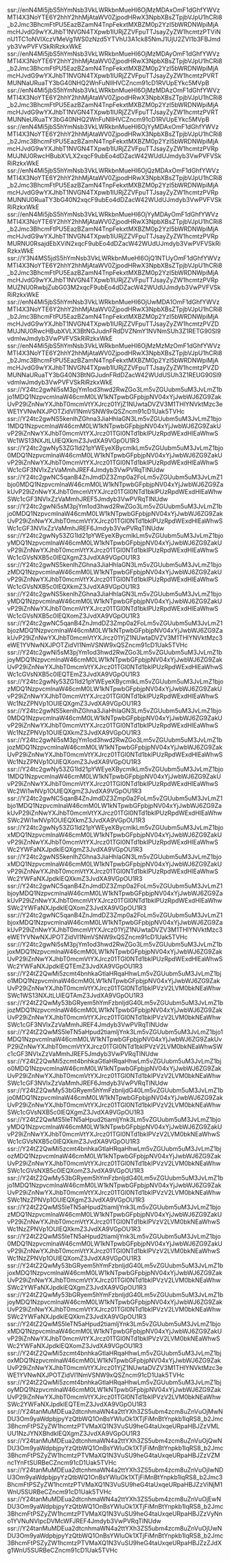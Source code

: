 ssr://enN4Mi5jbS5hYmNsb3VkLWRkbnMueHl6OjMzMDAxOmF1dGhfYWVzMTI4X3NoYTE6Y2hhY2hhMjAtaWV0ZjpodHRwX3NpbXBsZTpjbVJpU1hCRi8_b2Jmc3BhcmFtPU5EazBZamN4TnpFekxtMXBZM0p2YzI5bWRDNWpiMjAmcHJvdG9wYXJhbT1NVGN4TXpwb1lURjZZVFpuTTJsayZyZW1hcmtzPTViNnU1TC1oNVlXczVMeVg1WS0zNzd5YTVhU3A1ck85NmJ1UjU2ZVI1b3FBJmdyb3VwPVFVSkRiRzkxWkE
ssr://enN4Mi5jbS5hYmNsb3VkLWRkbnMueHl6OjMzMDAyOmF1dGhfYWVzMTI4X3NoYTE6Y2hhY2hhMjAtaWV0ZjpodHRwX3NpbXBsZTpjbVJpU1hCRi8_b2Jmc3BhcmFtPU5EazBZamN4TnpFekxtMXBZM0p2YzI5bWRDNWpiMjAmcHJvdG9wYXJhbT1NVGN4TXpwb1lURjZZVFpuTTJsayZyZW1hcmtzPVRTMUNNaURuaTY3bG40NHQ2WnFuNllHVCZncm91cD1RVUpEYkc5MVpB
ssr://enN4Mi5jbS5hYmNsb3VkLWRkbnMueHl6OjMzMDAzOmF1dGhfYWVzMTI4X3NoYTE6Y2hhY2hhMjAtaWV0ZjpodHRwX3NpbXBsZTpjbVJpU1hCRi8_b2Jmc3BhcmFtPU5EazBZamN4TnpFekxtMXBZM0p2YzI5bWRDNWpiMjAmcHJvdG9wYXJhbT1NVGN4TXpwb1lURjZZVFpuTTJsayZyZW1hcmtzPVRTMUNNeURuaTY3bG40NHQ2WnFuNllHVCZncm91cD1RVUpEYkc5MVpB
ssr://enN4Mi5jbS5hYmNsb3VkLWRkbnMueHl6OjYyMDAxOmF1dGhfYWVzMTI4X3NoYTE6Y2hhY2hhMjAtaWV0ZjpodHRwX3NpbXBsZTpjbVJpU1hCRi8_b2Jmc3BhcmFtPU5EazBZamN4TnpFekxtMXBZM0p2YzI5bWRDNWpiMjAmcHJvdG9wYXJhbT1NVGN4TXpwb1lURjZZVFpuTTJsayZyZW1hcmtzPVRpMUJNU0RwcHBubXVLX2xqcF9ubEo4dDZacW42WUdUJmdyb3VwPVFVSkRiRzkxWkE
ssr://enN4Mi5jbS5hYmNsb3VkLWRkbnMueHl6OjQzMDAxOmF1dGhfYWVzMTI4X3NoYTE6Y2hhY2hhMjAtaWV0ZjpodHRwX3NpbXBsZTpjbVJpU1hCRi8_b2Jmc3BhcmFtPU5EazBZamN4TnpFekxtMXBZM0p2YzI5bWRDNWpiMjAmcHJvdG9wYXJhbT1NVGN4TXpwb1lURjZZVFpuTTJsayZyZW1hcmtzPVRpMUNNU0RuaTY3bG40N2xqcF9ubEo4dDZacW42WUdUJmdyb3VwPVFVSkRiRzkxWkE
ssr://enN4Mi5jbS5hYmNsb3VkLWRkbnMueHl6OjYyMDAyOmF1dGhfYWVzMTI4X3NoYTE6Y2hhY2hhMjAtaWV0ZjpodHRwX3NpbXBsZTpjbVJpU1hCRi8_b2Jmc3BhcmFtPU5EazBZamN4TnpFekxtMXBZM0p2YzI5bWRDNWpiMjAmcHJvdG9wYXJhbT1NVGN4TXpwb1lURjZZVFpuTTJsayZyZW1hcmtzPVRpMURNU0RsajdEbXViN2xqcF9ubEo4dDZacW42WUdUJmdyb3VwPVFVSkRiRzkxWkE
ssr://Y3N4MS5jdS5hYmNsb3VkLWRkbnMueHl6OjQ1NTUyOmF1dGhfYWVzMTI4X3NoYTE6Y2hhY2hhMjAtaWV0ZjpodHRwX3NpbXBsZTpjbVJpU1hCRi8_b2Jmc3BhcmFtPU5EazBZamN4TnpFekxtMXBZM0p2YzI5bWRDNWpiMjAmcHJvdG9wYXJhbT1NVGN4TXpwb1lURjZZVFpuTTJsayZyZW1hcmtzPVRpMUZNU0RwbjZubG03M2xqcF9ubEo4dDZacW42WUdUJmdyb3VwPVFVSkRiRzkxWkE
ssr://enN4Mi5jbS5hYmNsb3VkLWRkbnMueHl6OjUwMDA1OmF1dGhfYWVzMTI4X3NoYTE6Y2hhY2hhMjAtaWV0ZjpodHRwX3NpbXBsZTpjbVJpU1hCRi8_b2Jmc3BhcmFtPU5EazBZamN4TnpFekxtMXBZM0p2YzI5bWRDNWpiMjAmcHJvdG9wYXJhbT1NVGN4TXpwb1lURjZZVFpuTTJsayZyZW1hcmtzPVZDMUJNU0RwcHBubXVLX3BtNGJudnFRdDVZNmY1NVNmSUh3Z1RETG90Sl9vdmIwJmdyb3VwPVFVSkRiRzkxWkE
ssr://enN4Mi5jbS5hYmNsb3VkLWRkbnMueHl6OjMzMzMzOmF1dGhfYWVzMTI4X3NoYTE6Y2hhY2hhMjAtaWV0ZjpodHRwX3NpbXBsZTpjbVJpU1hCRi8_b2Jmc3BhcmFtPU5EazBZamN4TnpFekxtMXBZM0p2YzI5bWRDNWpiMjAmcHJvdG9wYXJhbT1NVGN4TXpwb1lURjZZVFpuTTJsayZyZW1hcmtzPVZDMUNNaURuaTY3bG40N3BtNGJudnFRdDZacW42WUdUSUh3Z1REUG90Sl9vdmIwJmdyb3VwPVFVSkRiRzkxWkE
ssr://Y24tc2gwNi5sM3pjYm1od3hwd2RwZGo3Lm5vZGUubm5uM3JvLmZ1bjo1MDQ1NzpvcmlnaW46cmM0LW1kNTpwbGFpbjpNV04xYjJwbWJ6ZG9ZakUvP29iZnNwYXJhbT0mcmVtYXJrcz01YjZ1NUwtaDVZV3M1THlYNVktMzc3eWE1YVNwNXJPOTZidVI1NmVSNW9xQSZncm91cD1Uak5TVHc
ssr://Y24tc2gwNS5kenlhZGhna3JiaHhlaGN3Lm5vZGUubm5uM3JvLmZ1bjo1MDQ1NzpvcmlnaW46cmM0LW1kNTpwbGFpbjpNV04xYjJwbWJ6ZG9ZakUvP29iZnNwYXJhbT0mcmVtYXJrcz01TGl0NTd1bklPUzRpdWExdHlEaWhwSWc1WS13NXJtLUlEQXkmZ3JvdXA9VGpOU1R3
ssr://Y24tc2gwNy53ZG1ld21pYWEyeXBycmlkLm5vZGUubm5uM3JvLmZ1bjo0MDQ1NzpvcmlnaW46cmM0LW1kNTpwbGFpbjpNV04xYjJwbWJ6ZG9ZakUvP29iZnNwYXJhbT0mcmVtYXJrcz01TGl0NTd1bklPUzRpdWExdHlEaWhwSWc1cGF3NVlxZzVaMmhJREF4Jmdyb3VwPVRqTlNUdw
ssr://Y24tc2gwNC5qanB4ZnJmdDZ3Zmp0a2FoLm5vZGUubm5uM3JvLmZ1bjo0MDQ1NzpvcmlnaW46cmM0LW1kNTpwbGFpbjpNV04xYjJwbWJ6ZG9ZakUvP29iZnNwYXJhbT0mcmVtYXJrcz01TGl0NTd1bklPUzRpdWExdHlEaWhwSWc1cGF3NVlxZzVaMmhJREF5Jmdyb3VwPVRqTlNUdw
ssr://Y24tc2gwNi5sM3pjYm1od3hwd2RwZGo3Lm5vZGUubm5uM3JvLmZ1bjo0MDQ1NzpvcmlnaW46cmM0LW1kNTpwbGFpbjpNV04xYjJwbWJ6ZG9ZakUvP29iZnNwYXJhbT0mcmVtYXJrcz01TGl0NTd1bklPUzRpdWExdHlEaWhwSWc1cGF3NVlxZzVaMmhJREF6Jmdyb3VwPVRqTlNUdw
ssr://Y24tc2gwNy53ZG1ld21pYWEyeXBycmlkLm5vZGUubm5uM3JvLmZ1bjoyMDQ1NzpvcmlnaW46cmM0LW1kNTpwbGFpbjpNV04xYjJwbWJ6ZG9ZakUvP29iZnNwYXJhbT0mcmVtYXJrcz01TGl0NTd1bklPUzRpdWExdHlEaWhwSWc1cGVsNXB5c0lEQXgmZ3JvdXA9VGpOU1R3
ssr://Y24tc2gwNS5kenlhZGhna3JiaHhlaGN3Lm5vZGUubm5uM3JvLmZ1bjozMDQ1NzpvcmlnaW46cmM0LW1kNTpwbGFpbjpNV04xYjJwbWJ6ZG9ZakUvP29iZnNwYXJhbT0mcmVtYXJrcz01TGl0NTd1bklPUzRpdWExdHlEaWhwSWc1cGVsNXB5c0lEQXkmZ3JvdXA9VGpOU1R3
ssr://Y24tc2gwNS5kenlhZGhna3JiaHhlaGN3Lm5vZGUubm5uM3JvLmZ1bjoyMDQ1NzpvcmlnaW46cmM0LW1kNTpwbGFpbjpNV04xYjJwbWJ6ZG9ZakUvP29iZnNwYXJhbT0mcmVtYXJrcz01TGl0NTd1bklPUzRpdWExdHlEaWhwSWc1cGVsNXB5c0lEQXomZ3JvdXA9VGpOU1R3
ssr://Y24tc2gwNC5qanB4ZnJmdDZ3Zmp0a2FoLm5vZGUubm5uM3JvLmZ1bjozMDQ1NzpvcmlnaW46cmM0LW1kNTpwbGFpbjpNV04xYjJwbWJ6ZG9ZakUvP29iZnNwYXJhbT0mcmVtYXJrcz01YjZ1NUwtaDVZV3M1THlYNVktMzc3eWE1YVNwNXJPOTZidVI1NmVSNW9xQSZncm91cD1Uak5TVHc
ssr://Y24tc2gwNi5sM3pjYm1od3hwd2RwZGo3Lm5vZGUubm5uM3JvLmZ1bjoyMDQ1NzpvcmlnaW46cmM0LW1kNTpwbGFpbjpNV04xYjJwbWJ6ZG9ZakUvP29iZnNwYXJhbT0mcmVtYXJrcz01TGl0NTd1bklPUzRpdWExdHlEaWhwSWc1cGVsNXB5c0lEQTEmZ3JvdXA9VGpOU1R3
ssr://Y24tc2gwNy53ZG1ld21pYWEyeXBycmlkLm5vZGUubm5uM3JvLmZ1bjozMDQ1NzpvcmlnaW46cmM0LW1kNTpwbGFpbjpNV04xYjJwbWJ6ZG9ZakUvP29iZnNwYXJhbT0mcmVtYXJrcz01TGl0NTd1bklPUzRpdWExdHlEaWhwSWc1NzZPNVp1OUlEQXgmZ3JvdXA9VGpOU1R3
ssr://Y24tc2gwNS5kenlhZGhna3JiaHhlaGN3Lm5vZGUubm5uM3JvLmZ1bjo0MDQ1NzpvcmlnaW46cmM0LW1kNTpwbGFpbjpNV04xYjJwbWJ6ZG9ZakUvP29iZnNwYXJhbT0mcmVtYXJrcz01TGl0NTd1bklPUzRpdWExdHlEaWhwSWc1NzZPNVp1OUlEQXkmZ3JvdXA9VGpOU1R3
ssr://Y24tc2gwNi5sM3pjYm1od3hwd2RwZGo3Lm5vZGUubm5uM3JvLmZ1bjozMDQ1NzpvcmlnaW46cmM0LW1kNTpwbGFpbjpNV04xYjJwbWJ6ZG9ZakUvP29iZnNwYXJhbT0mcmVtYXJrcz01TGl0NTd1bklPUzRpdWExdHlEaWhwSWc1NzZPNVp1OUlEQXomZ3JvdXA9VGpOU1R3
ssr://Y24tc2gwNy53ZG1ld21pYWEyeXBycmlkLm5vZGUubm5uM3JvLmZ1bjo1MDQ1NzpvcmlnaW46cmM0LW1kNTpwbGFpbjpNV04xYjJwbWJ6ZG9ZakUvP29iZnNwYXJhbT0mcmVtYXJrcz01TGl0NTd1bklPUzRpdWExdHlEaWhwSWc2Wi1wNVp1OUlEQXgmZ3JvdXA9VGpOU1R3
ssr://Y24tc2gwNC5qanB4ZnJmdDZ3Zmp0a2FoLm5vZGUubm5uM3JvLmZ1bjo1MDQ1NzpvcmlnaW46cmM0LW1kNTpwbGFpbjpNV04xYjJwbWJ6ZG9ZakUvP29iZnNwYXJhbT0mcmVtYXJrcz01TGl0NTd1bklPUzRpdWExdHlEaWhwSWc2Wi1wNVp1OUlEQXkmZ3JvdXA9VGpOU1R3
ssr://Y24tc2gwNy53ZG1ld21pYWEyeXBycmlkLm5vZGUubm5uM3JvLmZ1bjoxMDQ1NzpvcmlnaW46cmM0LW1kNTpwbGFpbjpNV04xYjJwbWJ6ZG9ZakUvP29iZnNwYXJhbT0mcmVtYXJrcz01TGl0NTd1bklPUzRpdWExdHlEaWhwSWc2YWFaNXJpdklEQXgmZ3JvdXA9VGpOU1R3
ssr://Y24tc2gwNS5kenlhZGhna3JiaHhlaGN3Lm5vZGUubm5uM3JvLmZ1bjoxMDQ1NzpvcmlnaW46cmM0LW1kNTpwbGFpbjpNV04xYjJwbWJ6ZG9ZakUvP29iZnNwYXJhbT0mcmVtYXJrcz01TGl0NTd1bklPUzRpdWExdHlEaWhwSWc2YWFaNXJpdklEQXkmZ3JvdXA9VGpOU1R3
ssr://Y24tc2gwNC5qanB4ZnJmdDZ3Zmp0a2FoLm5vZGUubm5uM3JvLmZ1bjoyMDQ1NzpvcmlnaW46cmM0LW1kNTpwbGFpbjpNV04xYjJwbWJ6ZG9ZakUvP29iZnNwYXJhbT0mcmVtYXJrcz01TGl0NTd1bklPUzRpdWExdHlEaWhwSWc2YWFaNXJpdklEQXomZ3JvdXA9VGpOU1R3
ssr://Y24tc2gwNC5qanB4ZnJmdDZ3Zmp0a2FoLm5vZGUubm5uM3JvLmZ1bjoxMDQ1NzpvcmlnaW46cmM0LW1kNTpwbGFpbjpNV04xYjJwbWJ6ZG9ZakUvP29iZnNwYXJhbT0mcmVtYXJrcz01YjZ1NUwtaDVZV3M1THlYNVktMzc3eWE1YVNwNXJPOTZidVI1NmVSNW9xQSZncm91cD1Uak5TVHc
ssr://Y24tc2gwNi5sM3pjYm1od3hwd2RwZGo3Lm5vZGUubm5uM3JvLmZ1bjoxMDQ1NzpvcmlnaW46cmM0LW1kNTpwbGFpbjpNV04xYjJwbWJ6ZG9ZakUvP29iZnNwYXJhbT0mcmVtYXJrcz01TGl0NTd1bklPUzRpdWExdHlEaWhwSWc2YWFaNXJpdklEQTEmZ3JvdXA9VGpOU1R3
ssr://Y24tZ2QwMi5zcmt4bnhkaGtlaHRqaHhwLm5vZGUubm5uM3JvLmZ1bjo1MDQ1NzpvcmlnaW46cmM0LW1kNTpwbGFpbjpNV04xYjJwbWJ6ZG9ZakUvP29iZnNwYXJhbT0mcmVtYXJrcz01TGl0NTd1bklPVzV2LVM0bkNEaWhwSWc1WS13NXJtLUlEQTAmZ3JvdXA9VGpOU1R3
ssr://Y24tZ2QwMy53bGRyem5hYmFzbnljdG40Lm5vZGUubm5uM3JvLmZ1bjozMDQ1NzpvcmlnaW46cmM0LW1kNTpwbGFpbjpNV04xYjJwbWJ6ZG9ZakUvP29iZnNwYXJhbT0mcmVtYXJrcz01TGl0NTd1bklPVzV2LVM0bkNEaWhwSWc1cGF3NVlxZzVaMmhJREF4Jmdyb3VwPVRqTlNUdw
ssr://Y24tZ2QwMS5leTN5aHpud2tiamljYnk3Lm5vZGUubm5uM3JvLmZ1bjo1MDQ1NzpvcmlnaW46cmM0LW1kNTpwbGFpbjpNV04xYjJwbWJ6ZG9ZakUvP29iZnNwYXJhbT0mcmVtYXJrcz01TGl0NTd1bklPVzV2LVM0bkNEaWhwSWc1cGF3NVlxZzVaMmhJREF5Jmdyb3VwPVRqTlNUdw
ssr://Y24tZ2QwMi5zcmt4bnhkaGtlaHRqaHhwLm5vZGUubm5uM3JvLmZ1bjo0MDQ1NzpvcmlnaW46cmM0LW1kNTpwbGFpbjpNV04xYjJwbWJ6ZG9ZakUvP29iZnNwYXJhbT0mcmVtYXJrcz01TGl0NTd1bklPVzV2LVM0bkNEaWhwSWc1cGF3NVlxZzVaMmhJREF6Jmdyb3VwPVRqTlNUdw
ssr://Y24tZ2QwMy53bGRyem5hYmFzbnljdG40Lm5vZGUubm5uM3JvLmZ1bjo0MDQ1NzpvcmlnaW46cmM0LW1kNTpwbGFpbjpNV04xYjJwbWJ6ZG9ZakUvP29iZnNwYXJhbT0mcmVtYXJrcz01TGl0NTd1bklPVzV2LVM0bkNEaWhwSWc1cGVsNXB5c0lEQXgmZ3JvdXA9VGpOU1R3
ssr://Y24tZ2QwMS5leTN5aHpud2tiamljYnk3Lm5vZGUubm5uM3JvLmZ1bjoyMDQ1NzpvcmlnaW46cmM0LW1kNTpwbGFpbjpNV04xYjJwbWJ6ZG9ZakUvP29iZnNwYXJhbT0mcmVtYXJrcz01TGl0NTd1bklPVzV2LVM0bkNEaWhwSWc1cGVsNXB5c0lEQXkmZ3JvdXA9VGpOU1R3
ssr://Y24tZ2QwMi5zcmt4bnhkaGtlaHRqaHhwLm5vZGUubm5uM3JvLmZ1bjozMDQ1NzpvcmlnaW46cmM0LW1kNTpwbGFpbjpNV04xYjJwbWJ6ZG9ZakUvP29iZnNwYXJhbT0mcmVtYXJrcz01TGl0NTd1bklPVzV2LVM0bkNEaWhwSWc1cGVsNXB5c0lEQXomZ3JvdXA9VGpOU1R3
ssr://Y24tZ2QwMy53bGRyem5hYmFzbnljdG40Lm5vZGUubm5uM3JvLmZ1bjo1MDQ1NzpvcmlnaW46cmM0LW1kNTpwbGFpbjpNV04xYjJwbWJ6ZG9ZakUvP29iZnNwYXJhbT0mcmVtYXJrcz01TGl0NTd1bklPVzV2LVM0bkNEaWhwSWc1NzZPNVp1OUlEQXgmZ3JvdXA9VGpOU1R3
ssr://Y24tZ2QwMS5leTN5aHpud2tiamljYnk3Lm5vZGUubm5uM3JvLmZ1bjozMDQ1NzpvcmlnaW46cmM0LW1kNTpwbGFpbjpNV04xYjJwbWJ6ZG9ZakUvP29iZnNwYXJhbT0mcmVtYXJrcz01TGl0NTd1bklPVzV2LVM0bkNEaWhwSWc1NzZPNVp1OUlEQXkmZ3JvdXA9VGpOU1R3
ssr://Y24tZ2QwMS5leTN5aHpud2tiamljYnk3Lm5vZGUubm5uM3JvLmZ1bjo0MDQ1NzpvcmlnaW46cmM0LW1kNTpwbGFpbjpNV04xYjJwbWJ6ZG9ZakUvP29iZnNwYXJhbT0mcmVtYXJrcz01TGl0NTd1bklPVzV2LVM0bkNEaWhwSWc1NzZPNVp1OUlEQXomZ3JvdXA9VGpOU1R3
ssr://Y24tZ2QwMy53bGRyem5hYmFzbnljdG40Lm5vZGUubm5uM3JvLmZ1bjoxMDQ1NzpvcmlnaW46cmM0LW1kNTpwbGFpbjpNV04xYjJwbWJ6ZG9ZakUvP29iZnNwYXJhbT0mcmVtYXJrcz01TGl0NTd1bklPVzV2LVM0bkNEaWhwSWc2YWFaNXJpdklEQXgmZ3JvdXA9VGpOU1R3
ssr://Y24tZ2QwMy53bGRyem5hYmFzbnljdG40Lm5vZGUubm5uM3JvLmZ1bjoyMDQ1NzpvcmlnaW46cmM0LW1kNTpwbGFpbjpNV04xYjJwbWJ6ZG9ZakUvP29iZnNwYXJhbT0mcmVtYXJrcz01TGl0NTd1bklPVzV2LVM0bkNEaWhwSWc2YWFaNXJpdklEQXkmZ3JvdXA9VGpOU1R3
ssr://Y24tZ2QwMS5leTN5aHpud2tiamljYnk3Lm5vZGUubm5uM3JvLmZ1bjoxMDQ1NzpvcmlnaW46cmM0LW1kNTpwbGFpbjpNV04xYjJwbWJ6ZG9ZakUvP29iZnNwYXJhbT0mcmVtYXJrcz01TGl0NTd1bklPVzV2LVM0bkNEaWhwSWc2YWFaNXJpdklEQXomZ3JvdXA9VGpOU1R3
ssr://Y24tZ2QwMi5zcmt4bnhkaGtlaHRqaHhwLm5vZGUubm5uM3JvLmZ1bjoxMDQ1NzpvcmlnaW46cmM0LW1kNTpwbGFpbjpNV04xYjJwbWJ6ZG9ZakUvP29iZnNwYXJhbT0mcmVtYXJrcz01YjZ1NUwtaDVZV3M1THlYNVktMzc3eWE1YVNwNXJPOTZidVI1NmVSNW9xQSZncm91cD1Uak5TVHc
ssr://Y24tZ2QwMi5zcmt4bnhkaGtlaHRqaHhwLm5vZGUubm5uM3JvLmZ1bjoyMDQ1NzpvcmlnaW46cmM0LW1kNTpwbGFpbjpNV04xYjJwbWJ6ZG9ZakUvP29iZnNwYXJhbT0mcmVtYXJrcz01TGl0NTd1bklPVzV2LVM0bkNEaWhwSWc2YWFaNXJpdklEQTEmZ3JvdXA9VGpOU1R3
ssr://Y24tanMuMDEua2dtcnhmaWN4a2ttYXh3ZS5ubm4zcm8uZnVuOjMwNDU3Om9yaWdpbjpyYzQtbWQ1OnBsYWluOk1XTjFiMnBtYnpkb1lqRS8_b2Jmc3BhcmFtPSZyZW1hcmtzPTVMaXQ1N3VuSU9heG4taUxqeURpaHBJZzVMLUU1NzJYNXBhdklEQXgmZ3JvdXA9VGpOU1R3
ssr://Y24tanMuMDEua2dtcnhmaWN4a2ttYXh3ZS5ubm4zcm8uZnVuOjQwNDU3Om9yaWdpbjpyYzQtbWQ1OnBsYWluOk1XTjFiMnBtYnpkb1lqRS8_b2Jmc3BhcmFtPSZyZW1hcmtzPTVMaXQ1N3VuSU9heG4taUxqeURpaHBJZzVZMnc1YnFtSURBeCZncm91cD1Uak5TVHc
ssr://Y24tanMuMDEua2dtcnhmaWN4a2ttYXh3ZS5ubm4zcm8uZnVuOjIwNDU3Om9yaWdpbjpyYzQtbWQ1OnBsYWluOk1XTjFiMnBtYnpkb1lqRS8_b2Jmc3BhcmFtPSZyZW1hcmtzPTVMaXQ1N3VuSU9heG4taUxqeURpaHBJZzViNjM1WnU5SURBeCZncm91cD1Uak5TVHc
ssr://Y24tanMuMDEua2dtcnhmaWN4a2ttYXh3ZS5ubm4zcm8uZnVuOjEwNDU3Om9yaWdpbjpyYzQtbWQ1OnBsYWluOk1XTjFiMnBtYnpkb1lqRS8_b2Jmc3BhcmFtPSZyZW1hcmtzPTVMaXQ1N3VuSU9heG4taUxqeURpaHBJZzVyNno1YVNuNVlpcDVMcWFJREF4Jmdyb3VwPVRqTlNUdw
ssr://Y24tanMuMDEua2dtcnhmaWN4a2ttYXh3ZS5ubm4zcm8uZnVuOjUwNDU3Om9yaWdpbjpyYzQtbWQ1OnBsYWluOk1XTjFiMnBtYnpkb1lqRS8_b2Jmc3BhcmFtPSZyZW1hcmtzPTVMaXQ1N3VuSU9heG4taUxqeURpaHBJZzZJdXg1WnU5SURBeCZncm91cD1Uak5TVHc
